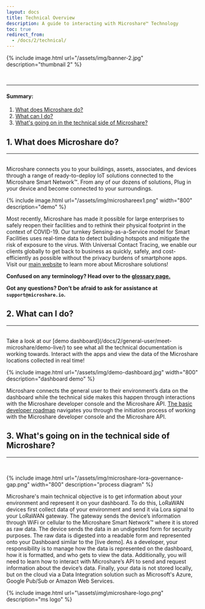 ```yaml
---
layout: docs
title: Technical Overview
description: A guide to interacting with Microshare™ Technology
toc: true
redirect_from:
  - /docs/2/technical/
---
```





{% include image.html url="/assets/img/banner-2.jpg" description="thumbnail 2" %}

<br>



---------------------------------------

#### Summary:

1. [What does Microshare do?](./#1-what-does-microshare-do)
2. [What can I do?](./#2-what-can-i-do)
3. [What's going on in the technical side of Microshare?](./#3-whats-going-on-in-the-technical-side-of-microshare)

## 1. What does Microshare do?
---------------------------------------

<br>
Microshare connects you to your buildings, assets, associates, and devices through a range of ready-to-deploy IoT solutions connected to the Microshare Smart Network™. From any of our dozens of solutions, Plug in your device and become connected to your surroundings.

{% include image.html url="/assets/img/microshareex1.png" width="800" description="demo" %}


Most recently, Microshare has made it possible for large enterprises to safely reopen their facilities and to rethink their physical footprint in the context of COVID-19. Our turnkey Sensing-as-a-Service model for Smart Facilities uses real-time data to detect building hotspots and mitigate the risk of exposure to the virus. With Universal Contact Tracing, we enable our clients globally to get back to business as quickly, safely, and cost-efficiently as possible without the privacy burdens of smartphone apps. Visit our [main website](https://www.microshare.io/smart-facilities-dashboards-and-solutions/) to learn more about Microshare solutions!

**Confused on any terminology? Head over to the [glossary page.](/docs/2/general-user/quick-start/glossary/)**

**Got any questions? Don’t be afraid to ask for assistance at `support@microshare.io`.**




## 2. What can I do?
---------------------------------------

<br>
Take a look at our [demo dashboard](/docs/2/general-user/meet-microshare/demo-live/) to see what all the technical documentation is working towards. Interact with the apps and view the data of the Microshare locations collected in real time!

{% include image.html url="/assets/img/demo-dashboard.jpg" width="800" description="dashboard demo" %}

Microshare connects the general user to their environment’s data on the dashboard while the technical side makes this happen through interactions with the Microshare developer console and the Microshare API. [The basic developer roadmap](/docs/2/technical/quick-start/basic-dev-roadmap/) navigates you through the initiation process of working with the Microshare developer console and the Microshare API. 


## 3. What's going on in the technical side of Microshare?

---------------------------------------

<br>

{% include image.html url="/assets/img/microshare-lora-governance-gap.png" width="800" description="process diagram" %}


Microshare's main technical objective is to get information about your environment and represent it on your dashboard. To do this, LoRaWAN devices first collect data of your environment and send it via Lora signal to your LoRaWAN gateway. The gateway sends the device’s information through WiFi or cellular to the Microshare Smart Network™ where it is stored as raw data. The device sends the data in an undigested form for security purposes. The raw data is digested into a readable form and represented onto your Dashboard similar to the [live demo]. As a developer, your responsibility is to manage how the data is represented on the dashboard, how it is formatted, and who gets to view the data. Additionally, you will need to learn how to interact with Microshare’s API to send and request information about the device’s data. Finally, your data is not stored locally, but on the cloud via a Data Integration solution such as Microsoft's Azure, Google Pub/Sub or Amazon Web Services. 


{% include image.html url="\assets\img\microshare-logo.png"  description="ms logo" %}